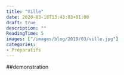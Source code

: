 ```yaml
---
title: "Ville"
date: 2020-03-18T13:43:03+01:00
draft: true
description: ""
ReadingTime: 5
images: ["/images/blog/2019/03/ville.jpg"]
categories:
- Préparatifs
---
```


##demonstration
